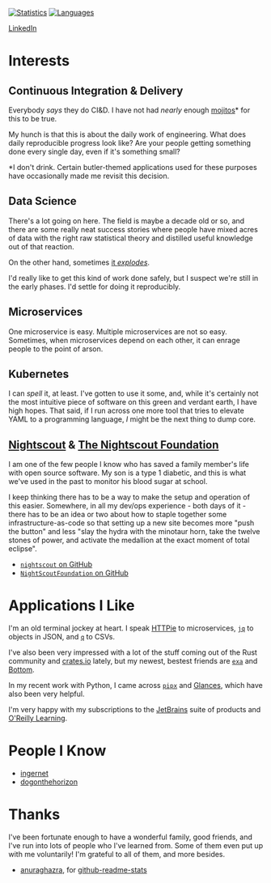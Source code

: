 [![Statistics](https://github-readme-stats.vercel.app/api?username=gdaleson&show_icons=true&theme=vision-friendly-dark)](https://github.com/anuraghazra/github-readme-stats)
[![Languages](https://github-readme-stats.vercel.app/api/top-langs/?username=gdaleson&theme=vision-friendly-dark)](https://github.com/anuraghazra/github-readme-stats)

[LinkedIn](https://www.linkedin.com/in/gabrieldaleson/)

# Interests

## Continuous Integration & Delivery

Everybody _says_ they do CI&D. I have not had _nearly_ enough [mojitos](https://twitter.com/jezhumble/status/910202369354297344)* for this to be true.

My hunch is that this is about the daily work of engineering. What does daily reproducible progress look like? Are your people getting something done every single day, even if it's something small?

*I don't drink. Certain butler-themed applications used for these purposes have occasionally made me revisit this decision.

## Data Science

There's a lot going on here. The field is maybe a decade old or so, and there are some really neat success stories where people have mixed acres of data with the right raw statistical theory and distilled useful knowledge out of that reaction.

On the other hand, sometimes [it _explodes_](https://www.nytimes.com/2018/04/04/us/politics/cambridge-analytica-scandal-fallout.html).

I'd really like to get this kind of work done safely, but I suspect we're still in the early phases. I'd settle for doing it reproducibly.

## Microservices

One microservice is easy. Multiple microservices are not so easy. Sometimes, when microservices depend on each other, it can enrage people to the point of arson.

## Kubernetes

I can _spell_ it, at least. I've gotten to use it some, and, while it's certainly not the most intuitive piece of software on this green and verdant earth, I have high hopes. That said, if I run across one more tool that tries to elevate YAML to a programming language, _I_ might be the next thing to dump core.

## [Nightscout](http://www.nightscout.info/) & [The Nightscout Foundation](https://www.nightscoutfoundation.org/)

I am one of the few people I know who has saved a family member's life with open source software. My son is a type 1 diabetic, and this is what we've used in the past to monitor his blood sugar at school.

I keep thinking there has to be a way to make the setup and operation of this easier. Somewhere, in all my dev/ops experience - both days of it - there has to be an idea or two about how to staple together some infrastructure-as-code so that setting up a new site becomes more "push the button" and less "slay the hydra with the minotaur horn, take the twelve stones of power, and activate the medallion at the exact moment of total eclipse".

* [`nightscout` on GitHub](https://github.com/nightscout)
* [`NightScoutFoundation` on GitHub](https://github.com/NightscoutFoundation)


# Applications I Like

I'm an old terminal jockey at heart. I speak [HTTPie](https://httpie.org/) to microservices, [`jq`](https://stedolan.github.io/jq/) to objects in JSON, and [`q`](https://github.com/harelba/q) to CSVs.

I've also been very impressed with a lot of the stuff coming out of the Rust community and [crates.io](https://crates.io/) lately, but my newest, bestest friends are [`exa`](https://the.exa.website/) and [Bottom](https://github.com/ClementTsang/bottom).

In my recent work with Python, I came across [`pipx`](https://pipxproject.github.io/pipx/) and [Glances](https://nicolargo.github.io/glances/), which have also been very helpful.

I'm very happy with my subscriptions to the [JetBrains](https://www.jetbrains.com/) suite of products and [O'Reilly Learning](https://learning.oreilly.com/).

# People I Know

* [ingernet](https://github.com/ingernet)
* [dogonthehorizon](https://github.com/dogonthehorizon)

# Thanks

I've been fortunate enough to have a wonderful family, good friends, and I've run into lots of people who I've learned from. Some of them even put up with me voluntarily! I'm grateful to all of them, and more besides.
* [anuraghazra](https://github.com/anuraghazra), for [github-readme-stats](https://github.com/anuraghazra/github-readme-stats)



<!--
**gdaleson/gdaleson** is a ✨ _special_ ✨ repository because its `README.md` (this file) appears on your GitHub profile.

Here are some ideas to get you started:

- 🔭 I’m currently working on ...
- 🌱 I’m currently learning ...
- 👯 I’m looking to collaborate on ...
- 🤔 I’m looking for help with ...
- 💬 Ask me about ...
- 📫 How to reach me: ...
- 😄 Pronouns: ...
- ⚡ Fun fact: ...
-->

